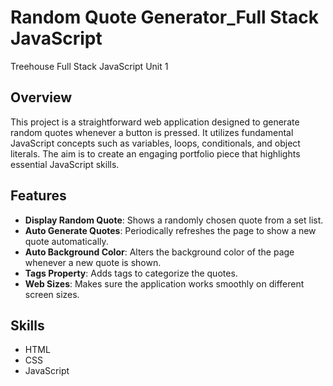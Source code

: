 # Random Quote Generator_Full Stack JavaScript
 Treehouse Full Stack JavaScript Unit 1

## Overview
This project is a straightforward web application designed to generate random quotes whenever a button is pressed. It utilizes fundamental JavaScript concepts such as variables, loops, conditionals, and object literals. The aim is to create an engaging portfolio piece that highlights essential JavaScript skills.

## Features
<ul>
 <li><strong>Display Random Quote</strong>: Shows a randomly chosen quote from a set list.</li>
 <li><strong>Auto Generate Quotes</strong>: Periodically refreshes the page to show a new quote automatically.</li>
 <li><strong>Auto Background Color</strong>: Alters the background color of the page whenever a new quote is shown.</li>
 <li><strong>Tags Property</strong>: Adds tags to categorize the quotes.</li>
 <li><strong>Web Sizes</strong>: Makes sure the application works smoothly on different screen sizes.</li>
</ul>

 ## Skills
- HTML
- CSS
- JavaScript
